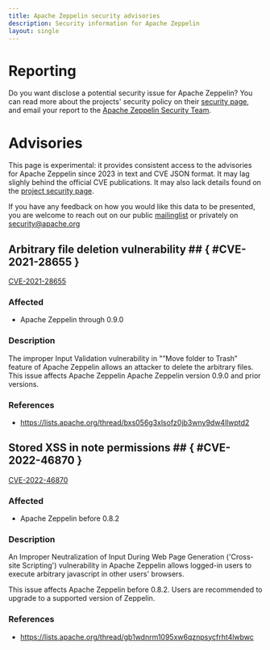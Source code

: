 ```yaml
---
title: Apache Zeppelin security advisories
description: Security information for Apache Zeppelin
layout: single
---
```


# Reporting

Do you want disclose a potential security issue for Apache Zeppelin? You can read more about the projects' security policy on their [security page](https://zeppelin.apache.org/security.html), and email your report to the  [Apache Zeppelin Security Team](mailto:security@zeppelin.apache.org).

# Advisories

This page is experimental: it provides consistent access to the advisories for Apache Zeppelin since 2023 in text and CVE JSON format. It may lag slighly behind the official CVE publications. It may also lack details found on the [project security page](https://zeppelin.apache.org/security.html).

If you have any feedback on how you would like this data to be presented, you are welcome to reach out on our public [mailinglist](/mailinglist) or privately on [security@apache.org](mailto:security@apache.org)

## Arbitrary file deletion vulnerability ## { #CVE-2021-28655 }

[CVE-2021-28655](./CVE-2021-28655.cve.json)

### Affected

* Apache Zeppelin through 0.9.0


### Description

The improper Input Validation vulnerability in "”Move folder to Trash” feature of Apache Zeppelin allows an attacker to delete the arbitrary files.  This issue affects Apache Zeppelin Apache Zeppelin version 0.9.0 and prior versions.

### References
* https://lists.apache.org/thread/bxs056g3xlsofz0jb3wny9dw4llwptd2


## Stored XSS in note permissions ## { #CVE-2022-46870 }

[CVE-2022-46870](./CVE-2022-46870.cve.json)

### Affected

* Apache Zeppelin before 0.8.2


### Description

An Improper Neutralization of Input During Web Page Generation ('Cross-site Scripting') vulnerability in Apache Zeppelin allows logged-in users to execute arbitrary javascript in other users' browsers.<br><p>This issue affects Apache Zeppelin before 0.8.2. Users are recommended to upgrade to a supported version of Zeppelin.<br></p>

### References
* https://lists.apache.org/thread/gb1wdnrm1095xw6qznpsycfrht4lwbwc
